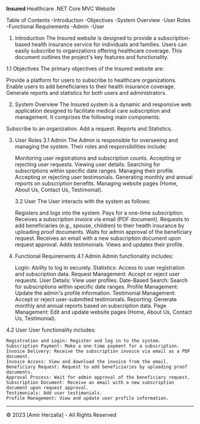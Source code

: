 **Insured**
Healthcare .NET Core MVC Website

Table of Contents
  -Introduction
  -Objectives
  -System Overview
  -User Roles
  -Functional Requirements
  -Admin
  -User


1. Introduction
The Insured website is designed to provide a subscription-based health insurance service for individuals and families. Users can easily subscribe to organizations offering healthcare coverage. This document outlines the project's key features and functionality.

  1.1 Objectives
  The primary objectives of the Insured website are:
  
  Provide a platform for users to subscribe to healthcare organizations.
  Enable users to add beneficiaries to their health insurance coverage.
  Generate reports and statistics for both users and administrators.

2. System Overview
The Insured system is a dynamic and responsive web application designed to facilitate medical care subscription and management. It comprises the following main components:

  Subscribe to an organization.
  Add a request.
  Reports and Statistics.

3. User Roles
  3.1 Admin
      The Admin is responsible for overseeing and managing the system. Their roles and responsibilities include:
      
      Monitoring user registrations and subscription counts.
      Accepting or rejecting user requests.
      Viewing user details.
      Searching for subscriptions within specific date ranges.
      Managing their profile.
      Accepting or rejecting user testimonials.
      Generating monthly and annual reports on subscription benefits.
      Managing website pages (Home, About Us, Contact Us, Testimonial).
    
    3.2 User
      The User interacts with the system as follows:
      
      Registers and logs into the system.
      Pays for a one-time subscription.
      Receives a subscription invoice via email (PDF document).
      Requests to add beneficiaries (e.g., spouse, children) to their health insurance by uploading proof documents.
      Waits for admin approval of the beneficiary request.
      Receives an email with a new subscription document upon request approval.
      Adds testimonials.
      Views and updates their profile.

4. Functional Requirements
  4.1 Admin
    Admin functionality includes:
    
    Login: Ability to log in securely.
    Statistics: Access to user registration and subscription data.
    Request Management: Accept or reject user requests.
    User Details: View user profiles.
    Date-Based Search: Search for subscriptions within specific date ranges.
    Profile Management: Update the admin's profile information.
    Testimonial Management: Accept or reject user-submitted testimonials.
    Reporting: Generate monthly and annual reports based on subscription data.
    Page Management: Edit and update website pages (Home, About Us, Contact Us, Testimonial).

  4.2 User
    User functionality includes:
    
    Registration and Login: Register and log in to the system.
    Subscription Payment: Make a one-time payment for a subscription.
    Invoice Delivery: Receive the subscription invoice via email as a PDF document.
    Invoice Access: View and download the invoice from the email.
    Beneficiary Request: Request to add beneficiaries by uploading proof documents.
    Approval Process: Wait for admin approval of the beneficiary request.
    Subscription Document: Receive an email with a new subscription document upon request approval.
    Testimonials: Add user testimonials.
    Profile Management: View and update user profile information.

---------------------------------------------------------------------------------------------------
© 2023 [Amir Herzalla] - All Rights Reserved
